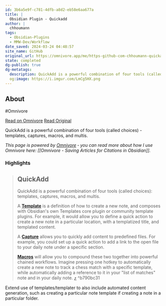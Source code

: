 ```yaml
---
id: 3b6a5e9f-c781-4dfb-a8d2-eb58e6aa677a
title: |
  Obsidian Plugin - Quickadd
author: |
  chhoumann
tags:
  - Obsidian-Plugins
  - MMW-Dev/Workflow
date_saved: 2024-03-24 04:48:57
site_name: GitHub
original_url: https://omnivore.app/me/https-github-com-chhoumann-quickadd-blob-master-readme-md-18e6c002d5d
state: completed
dg-publish: true
dg-metatags:
  description: QuickAdd is a powerful combination of four tools (called choices) - templates, captures, macros, and multis.
  og:image: https://i.imgur.com/LmCg5HX.png
---
```


## About

#Omnivore

[Read on Omnivore](https://omnivore.app/me/https-github-com-chhoumann-quickadd-blob-master-readme-md-18e6c002d5d)
[Read Original](https://github.com/chhoumann/quickadd/blob/master/README.md)

QuickAdd is a powerful combination of four tools (called choices) - templates, captures, macros, and multis.

_This page is powered by [Omnivore](https://omnivore.app) ‐ you can read more about how I use Omnivore here: [[Omnivore - Saving Articles for Citations in Obsidian]]._

### Highlights

> ## QuickAdd
> 
> [](#quickadd)
> 
> QuickAdd is a powerful combination of four tools (called choices): templates, captures, macros, and multis.
> 
> A [**Template**](https://quickadd.obsidian.guide/docs/Choices/TemplateChoice) is a definition of how to create a new note, and composes with Obsidian's own Templates core plugin or community template plugins. For example, it would allow you to define a quick action to create a new note in a particular location, with a templatized title, and templated content.
> 
> A [**Capture**](https://quickadd.obsidian.guide/docs/Choices/CaptureChoice) allows you to quickly add content to predefined files. For example, you could set up a quick action to add a link to the open file to your daily note under a specific section.
> 
> [**Macros**](https://quickadd.obsidian.guide/docs/Choices/MacroChoice) will allow you to compound these two together into powerful chained workflows. Imagine pressing one hotkey to automatically create a new note to track a chess match with a specific template, while automatically adding a reference to it in your "list of matches" note and in your daily note. [⤴️](https://omnivore.app/me/https-github-com-chhoumann-quickadd-blob-master-readme-md-18e6c002d5d#b790bc31-7078-4f32-b0dd-ea4e509839af)  ^b790bc31

Extend use of templates/templater to also include automated content generation, such as creating a particular note template if creating a note in a particular folder.

